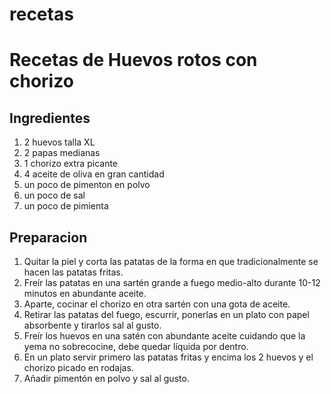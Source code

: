 # recetas

# Recetas de Huevos rotos con chorizo

## Ingredientes

1. 2 huevos talla XL
2. 2 papas medianas
3. 1 chorizo extra picante
4. 4 aceite de oliva en gran cantidad
5. un poco de pimenton en polvo
6. un poco de sal
7. un poco de pimienta

## Preparacion

1. Quitar la piel y corta las patatas de la forma en que tradicionalmente se hacen las
patatas fritas.
2. Freír las patatas en una sartén grande a fuego medio-alto durante 10-12 minutos
en abundante aceite.
3. Aparte, cocinar el chorizo ​en otra sartén con una gota de aceite.
4. Retirar las patatas del fuego, escurrir, ponerlas en un plato con papel absorbente
y tirarlos sal al gusto.
5. Freír los huevos en una satén con abundante aceite cuidando que la yema no
sobrecocine, debe quedar líquida por dentro.
6. En un plato servir primero las patatas fritas y encima los 2 huevos y el chorizo
​picado en rodajas.
7. Añadir pimentón en polvo y sal al gusto.


